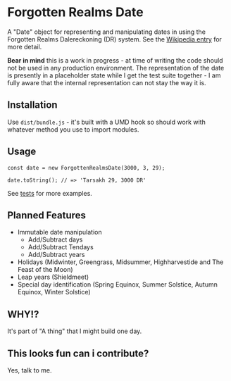 # Forgotten Realms Date
A "Date" object for representing and manipulating dates in using the Forgotten Realms Dalereckoning (DR) system. See the [Wikipedia entry](https://en.wikipedia.org/wiki/Calendars_in_the_Forgotten_Realms) for more detail.

**Bear in mind** this is a work in progress - at time of writing the code should not be used in any production environment. The representation of the date is presently in a placeholder state while I get the test suite together - I am fully aware that the internal representation can not stay the way it is.

## Installation
Use `dist/bundle.js` - it's built with a UMD hook so should work with whatever method you use to import modules.

## Usage
```
const date = new ForgottenRealmsDate(3000, 3, 29);

date.toString(); // => 'Tarsakh 29, 3000 DR'
```
See [tests](src/forgotten-realms-date.test.js) for more examples.

## Planned Features
* Immutable date manipulation
  * Add/Subtract days
  * Add/Subtract Tendays
  * Add/Subtract years
* Holidays (Midwinter, Greengrass, Midsummer, Highharvestide and The Feast of the Moon)
* Leap years (Shieldmeet)
* Special day identification (Spring Equinox, Summer Solstice, Autumn Equinox, Winter Solstice)

## WHY!?
It's part of "A thing" that I might build one day.

## This looks fun can i contribute?
Yes, talk to me.
